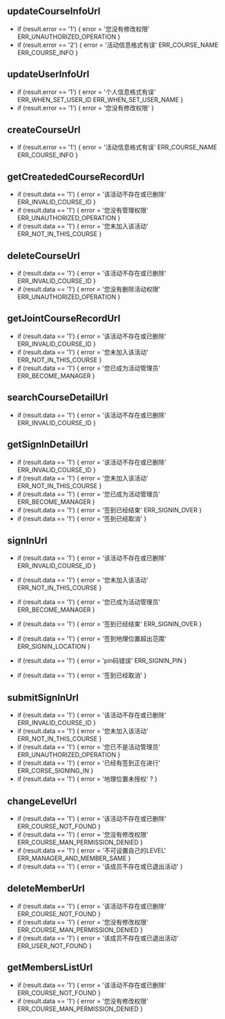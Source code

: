 ## updateCourseInfoUrl
- if (result.error == '1') {
    error = '您没有修改权限'
    ERR_UNAUTHORIZED_OPERATION
}
- if (result.error == '2') {
    error = '活动信息格式有误'
    ERR_COURSE_NAME
    ERR_COURSE_INFO
}

## updateUserInfoUrl
- if (result.error == '1') {
    error = '个人信息格式有误'
    ERR_WHEN_SET_USER_ID
    ERR_WHEN_SET_USER_NAME
}
- if (result.error == '1') {
    error = '您没有修改权限'
}

## createCourseUrl
- if (result.error == '1') {
    error = '活动信息格式有误'
    ERR_COURSE_NAME
    ERR_COURSE_INFO
}

## getCreatededCourseRecordUrl
- if (result.data == '1') {
    error = '该活动不存在或已删除'
    ERR_INVALID_COURSE_ID
}
- if (result.data == '1') {
    error = '您没有管理权限'
    ERR_UNAUTHORIZED_OPERATION
}
- if (result.data == '1') {
    error = '您未加入该活动'
    ERR_NOT_IN_THIS_COURSE
}

## deleteCourseUrl
- if (result.data == '1') {
    error = '该活动不存在或已删除'
    ERR_INVALID_COURSE_ID
}
- if (result.data == '1') {
    error = '您没有删除活动权限'
    ERR_UNAUTHORIZED_OPERATION
}

## getJointCourseRecordUrl
- if (result.data == '1') {
    error = '该活动不存在或已删除'
    ERR_INVALID_COURSE_ID
}
- if (result.data == '1') {
    error = '您未加入该活动'
    ERR_NOT_IN_THIS_COURSE
}
- if (result.data == '1') {
    error = '您已成为活动管理员'
    ERR_BECOME_MANAGER
}



## searchCourseDetailUrl
- if (result.data == '1') {
    error = '该活动不存在或已删除'
    ERR_INVALID_COURSE_ID
}

## getSignInDetailUrl
- if (result.data == '1') {
    error = '该活动不存在或已删除'
    ERR_INVALID_COURSE_ID
}
- if (result.data == '1') {
    error = '您未加入该活动'
    ERR_NOT_IN_THIS_COURSE
}
- if (result.data == '1') {
    error = '您已成为活动管理员'
    ERR_BECOME_MANAGER
}
- if (result.data == '1') {
    error = '签到已经结束'
    ERR_SIGNIN_OVER
}
- if (result.data == '1') {
    error = '签到已经取消'
}

## signInUrl
- if (result.data == '1') {
    error = '该活动不存在或已删除'
    ERR_INVALID_COURSE_ID
}
- if (result.data == '1') {
    error = '您未加入该活动'
    ERR_NOT_IN_THIS_COURSE
}
- if (result.data == '1') {
    error = '您已成为活动管理员'
    ERR_BECOME_MANAGER
}
- if (result.data == '1') {
    error = '签到已经结束'
    ERR_SIGNIN_OVER
}
- if (result.data == '1') {
    error = '签到地理位置超出范围'
    ERR_SIGNIN_LOCATION
}
- if (result.data == '1') {
    error = 'pin码错误'
    ERR_SIGNIN_PIN
}

- if (result.data == '1') {
    error = '签到已经取消'
}

## submitSignInUrl
- if (result.data == '1') {
    error = '该活动不存在或已删除'
    ERR_INVALID_COURSE_ID
}
- if (result.data == '1') {
    error = '您未加入该活动'
    ERR_NOT_IN_THIS_COURSE
}
- if (result.data == '1') {
    error = '您已不是活动管理员'
    ERR_UNAUTHORIZED_OPERATION
}
- if (result.data == '1') {
    error = '已经有签到正在进行'
    ERR_CORSE_SIGNING_IN
}
- if (result.data == '1') {
    error = '地理位置未授权'
    ?
}


## changeLevelUrl
- if (result.data == '1') {
    error = '该活动不存在或已删除'
    ERR_COURSE_NOT_FOUND
}
- if (result.data == '1') {
    error = '您没有修改权限'
    ERR_COURSE_MAN_PERMISSION_DENIED
}
- if (result.data == '1') {
    error = '不可设置自己的LEVEL'
    ERR_MANAGER_AND_MEMBER_SAME
}
- if (result.data == '1') {
    error = '该成员不存在或已退出活动'
}

## deleteMemberUrl
- if (result.data == '1') {
    error = '该活动不存在或已删除'
    ERR_COURSE_NOT_FOUND
}
- if (result.data == '1') {
    error = '您没有修改权限'
    ERR_COURSE_MAN_PERMISSION_DENIED
}
- if (result.data == '1') {
    error = '该成员不存在或已退出活动'
    ERR_USER_NOT_FOUND
}

## getMembersListUrl
- if (result.data == '1') {
    error = '该活动不存在或已删除'
    ERR_COURSE_NOT_FOUND
}
- if (result.data == '1') {
    error = '您没有修改权限'
    ERR_COURSE_MAN_PERMISSION_DENIED
}
